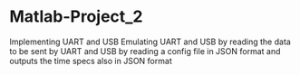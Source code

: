 # Matlab-Project_2
Implementing UART and USB
Emulating UART and USB by reading the data to be sent by UART and USB by reading a config file in JSON format and outputs the time specs also in JSON format
